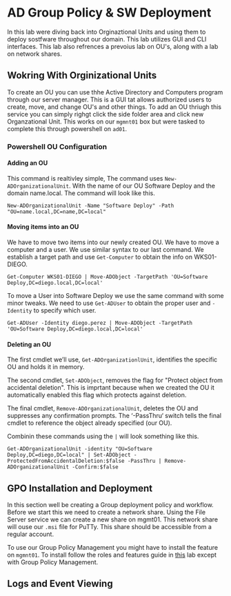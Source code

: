 # AD Group Policy & SW Deployment
In this lab were diving back into Orginaztional Units and using them to deploy sostfware throughout our domain. This lab utilizes GUI and CLI interfaces. This lab also refrences a prevoius lab on OU's, along with a lab on network shares.

## Wokring With Orginizational Units
To create an OU you can use thhe Active Directory and Computers program through our server manager. This is a GUI tat allows authorized users to create, move, and change OU's and other things. To add an OU thriugh this service you can simply righgt click the side folder area and click new Organzational Unit. This works on our `mgmnt01` box but were tasked to complete this through powershell on `ad01`.

### Powershell OU Configuration

#### Adding an OU

This command is realtivley simple, The command uses `New-ADOrganizationalUnit`. With the name of our OU Software Deploy and the domain name.local. The command will look like this.

`New-ADOrganizationalUnit -Name "Software Deploy" -Path "OU=name.local,DC=name,DC=local"`

#### Moving items into an OU

We have to move two items into our newly created OU. We have to move a computer and a user. We use similar syntax to our last command. We establish a target path and use `Get-Computer` to obtain the info on WKS01-DIEGO. 

`Get-Computer WKS01-DIEGO | Move-ADObject -TargetPath 'OU=Software Deploy,DC=diego.local,DC=local'`

To move a User into Software Deploy we use the same command with some minor tweaks. We need to use `Get-ADUser` to obtain the proper user and `-Identity` to specify which user.

`Get-ADUser -Identity diego.perez | Move-ADObject -TargetPath 'OU=Software Deploy,DC=diego.local,DC=local'`

#### Deleting an OU 

The first cmdlet we’ll use, `Get-ADOrganizationlUnit`, identifies the specific OU and holds it in memory.

The second cmdlet, `Set-ADObject`, removes the flag for "Protect object from accidental deletion". This is imprtant because when we created the OU it automatically enabled this flag which protects against deletion.

The final cmdlet, `Remove-ADOrganizationalUnit`, deletes the OU and suppresses any confirmation prompts. The ‘-PassThru‘ switch tells the final cmdlet to reference the object already specified (our OU).

Combinin these commands using the `|` will look something like this.

`Get-ADOrganizationalUnit -identity "OU=Software Deploy,DC=diego,DC=local" | Set-ADObject -ProtectedFromAccidentalDeletion:$false -PassThru | Remove-ADOrganizationalUnit -Confirm:$false`

## GPO Installation and Deployment

In this section well be creating a Group deployment policy and workflow. Before we start this we need to create a network share. Using the File Server service we can create a new share on mgmt01. This network share will ouse our `.msi` file for PuTTy. This share should be accessible from a regular account.

To use our Group Policy Management you might have to install the feature on `mgmnt01`. To install follow the roles and features guide in [this]() lab except with Group Policy Management.



## Logs and Event Viewing
